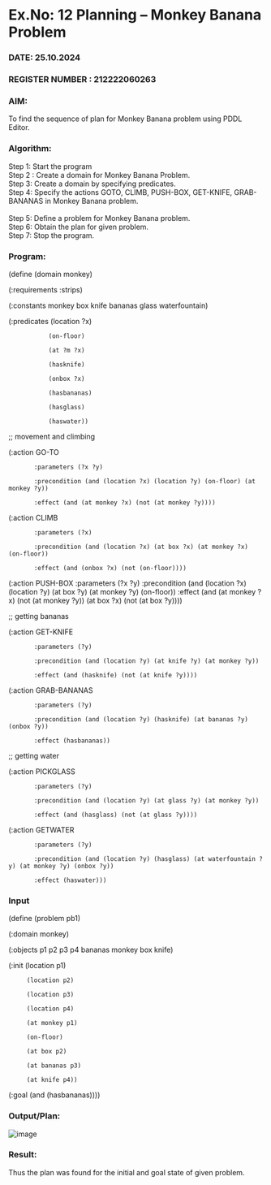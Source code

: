 # Ex.No: 12  Planning –  Monkey Banana Problem
### DATE:   25.10.2024                                                                       
### REGISTER NUMBER : 212222060263
### AIM: 
To find the sequence of plan for Monkey Banana problem using PDDL Editor.
###  Algorithm:
Step 1:  Start the program <br> 
Step 2 : Create a domain for Monkey Banana Problem. <br> 
Step 3:  Create a domain by specifying predicates. <br> 
Step 4: Specify the actions GOTO, CLIMB, PUSH-BOX, GET-KNIFE, GRAB-BANANAS in Monkey Banana problem.<br>  
Step 5:   Define a problem for Monkey Banana problem.<br> 
Step 6:  Obtain the plan for given problem.<br> 
Step 7: Stop the program.<br> 
### Program:

(define (domain monkey)

  (:requirements :strips)
  
  (:constants monkey box knife bananas glass waterfountain)
  
  (:predicates (location ?x)
  
               (on-floor)
               
               (at ?m ?x)
               
               (hasknife)
               
               (onbox ?x)
               
               (hasbananas)
               
               (hasglass)
               
               (haswater))
               
  
  ;; movement and climbing
  
  (:action GO-TO
  
           :parameters (?x ?y)
           
           :precondition (and (location ?x) (location ?y) (on-floor) (at monkey ?y))
           
           :effect (and (at monkey ?x) (not (at monkey ?y))))
           
           
  (:action CLIMB
  
           :parameters (?x)
           
           :precondition (and (location ?x) (at box ?x) (at monkey ?x) (on-floor))
           
           :effect (and (onbox ?x) (not (on-floor))))
           
           
  (:action PUSH-BOX
           :parameters (?x ?y)
           :precondition (and (location ?x) (location ?y) (at box ?y) (at monkey ?y) (on-floor))
           :effect (and (at monkey ?x) (not (at monkey ?y))
                        (at box ?x) (not (at box ?y))))
  
  ;; getting bananas
  
  (:action GET-KNIFE
  
           :parameters (?y)
           
           :precondition (and (location ?y) (at knife ?y) (at monkey ?y))
           
           :effect (and (hasknife) (not (at knife ?y))))
           
  
  (:action GRAB-BANANAS
  
           :parameters (?y)
           
           :precondition (and (location ?y) (hasknife) (at bananas ?y) (onbox ?y))
           
           :effect (hasbananas))
           
  
  ;; getting water
  
  (:action PICKGLASS
  
           :parameters (?y)
           
           :precondition (and (location ?y) (at glass ?y) (at monkey ?y))
           
           :effect (and (hasglass) (not (at glass ?y))))
           
           
  (:action GETWATER
  
           :parameters (?y)
           
           :precondition (and (location ?y) (hasglass) (at waterfountain ?y) (at monkey ?y) (onbox ?y))
           
           :effect (haswater)))










### Input 
(define (problem pb1)

  (:domain monkey)
  
  (:objects p1 p2 p3 p4 bananas monkey box knife)
  
  (:init (location p1)
  
         (location p2)
         
         (location p3)
         
         (location p4)
         
         (at monkey p1)
         
         (on-floor)
         
         (at box p2)
         
         (at bananas p3)
         
         (at knife p4))

        
  (:goal (and (hasbananas))))

### Output/Plan:

![image](https://github.com/user-attachments/assets/364a0c43-64d4-465e-a3d0-f0a6555d8071)


### Result:
Thus the plan was found for the initial and goal state of given problem.
